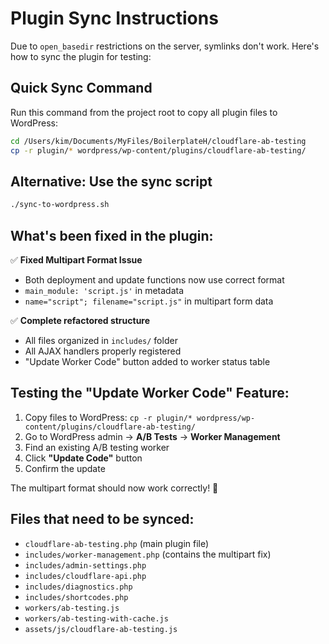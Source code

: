# Plugin Sync Instructions

Due to `open_basedir` restrictions on the server, symlinks don't work. Here's how to sync the plugin for testing:

## Quick Sync Command

Run this command from the project root to copy all plugin files to WordPress:

```bash
cd /Users/kim/Documents/MyFiles/BoilerplateH/cloudflare-ab-testing
cp -r plugin/* wordpress/wp-content/plugins/cloudflare-ab-testing/
```

## Alternative: Use the sync script

```bash
./sync-to-wordpress.sh
```

## What's been fixed in the plugin:

✅ **Fixed Multipart Format Issue**
- Both deployment and update functions now use correct format
- `main_module: 'script.js'` in metadata
- `name="script"; filename="script.js"` in multipart form data

✅ **Complete refactored structure**
- All files organized in `includes/` folder
- All AJAX handlers properly registered
- "Update Worker Code" button added to worker status table

## Testing the "Update Worker Code" Feature:

1. Copy files to WordPress: `cp -r plugin/* wordpress/wp-content/plugins/cloudflare-ab-testing/`
2. Go to WordPress admin → **A/B Tests** → **Worker Management**
3. Find an existing A/B testing worker
4. Click **"Update Code"** button
5. Confirm the update

The multipart format should now work correctly! 🎉

## Files that need to be synced:

- `cloudflare-ab-testing.php` (main plugin file)
- `includes/worker-management.php` (contains the multipart fix)
- `includes/admin-settings.php`
- `includes/cloudflare-api.php`
- `includes/diagnostics.php`
- `includes/shortcodes.php`
- `workers/ab-testing.js`
- `workers/ab-testing-with-cache.js`
- `assets/js/cloudflare-ab-testing.js`
